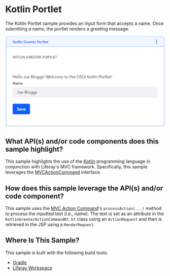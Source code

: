 # Kotlin Portlet [](id=kotlin-portlet)

The Kotlin Portlet sample provides an input form that accepts a name. Once
submitting a name, the portlet renders a greeting message.

![Figure 1: After saving the inputted name, it's is displayed as a greeting on the portlet page.](../../../images/kotlin-portlet.png)

## What API(s) and/or code components does this sample highlight? [](id=what-apis-and-or-code-components-does-this-sample-highlight)

This sample highlights the use of the [Kotlin](https://kotlinlang.org/)
programming language in conjunction with Liferay's MVC framework.
Specifically, this sample leverages the
[MVCActionCommand](@platform-ref@/7.0-latest/javadocs/portal-kernel/com/liferay/portal/kernel/portlet/bridges/mvc/MVCActionCommand.html)
interface.

## How does this sample leverage the API(s) and/or code component? [](id=how-does-this-sample-leverage-the-apis-and-or-code-component)

This sample uses the
[MVC Action Command](/develop/tutorials/-/knowledge_base/7-0/mvc-action-command)'s
`processAction(...)` method to process the inputted text (i.e., name). The text
is set as an attribute in the `KotlinGreeterActionCommandKt.kt` class using an
`ActionRequest` and then is retrieved in the JSP using a `RenderRequest`.

## Where Is This Sample? [](id=where-is-this-sample)

This sample is built with the following build tools:

- [Gradle](https://github.com/liferay/liferay-blade-samples/tree/7.0/gradle/apps/kotlin-portlet)
- [Liferay Workspace](https://github.com/liferay/liferay-blade-samples/tree/7.0/liferay-workspace/apps/kotlin-portlet)
